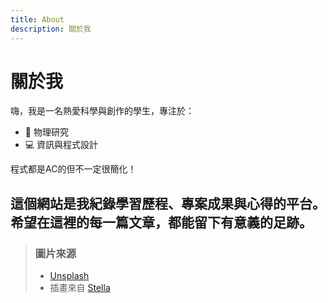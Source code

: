 ```yaml
---
title: About
description: 關於我
---
```



# 關於我

嗨，我是一名熱愛科學與創作的學生，專注於：

- 📘 物理研究
- 💻 資訊與程式設計

程式都是AC的但不一定很簡化！

這個網站是我紀錄學習歷程、專案成果與心得的平台。  
希望在這裡的每一篇文章，都能留下有意義的足跡。
---

> ### 圖片來源
> - [Unsplash](https://unsplash.com/)
> - 插畫來自 [Stella](https://www.pixiv.net/users/93273965)
